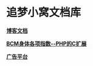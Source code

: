 # 追梦小窝文档库

**[博客文档](http://iszmxw.github.io/blog/docs)**</br>

**[BCM身体各项指数--PHP的C扩展](http://iszmxw.github.io/bcm/docs)**

**[广告平台](http://iszmxw.github.io/advert/docs)**
